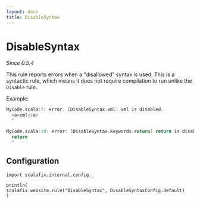 ```yaml
---
layout: docs
title: DisableSyntax
---
```


# DisableSyntax

_Since 0.5.4_

This rule reports errors when a "disallowed" syntax is used.
This is a syntactic rule, which means it does not require compilation to
run unlike the `Disable` rule.

Example:

```scala
MyCode.scala:7: error: [DisableSyntax.xml] xml is disabled.
  <a>xml</a>
  ^
```

```scala
MyCode.scala:10: error: [DisableSyntax.keywords.return] return is disabled.
  return
  ^
```

## Configuration

```tut:invisible
import scalafix.internal.config._
```
```tut:passthrough
println(
scalafix.website.rule("DisableSyntax", DisableSyntaxConfig.default)
)
```

